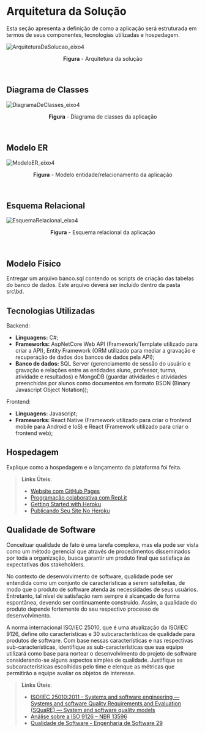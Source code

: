 # Arquitetura da Solução

Esta seção apresenta a definição de como a aplicação será estruturada em termos de seus componentes, tecnologias utilizadas e hospedagem.

![ArquiteturaDaSolucao_eixo4](https://user-images.githubusercontent.com/74699119/223553148-8d3aeec7-4c48-4f26-a92b-e51440d521f9.png)
<p align="center"><b>Figura</b> - Arquitetura da solução</p>
<br>

## Diagrama de Classes

![DiagramaDeClasses_eixo4](https://user-images.githubusercontent.com/74699119/223539115-16cf8e10-cbd2-4979-9e36-e1114eaead34.png)
<p align="center"><b>Figura</b> - Diagrama de classes da aplicação</p>
<br>

## Modelo ER

![ModeloER_eixo4](https://user-images.githubusercontent.com/74699119/223539492-b955eeac-d590-4fa0-b9b0-bdcdba0467ee.png)
<p align="center"><b>Figura</b> - Modelo entidade/relacionamento da aplicação</p>
<br>

## Esquema Relacional

![EsquemaRelacional_eixo4](https://user-images.githubusercontent.com/74699119/223539560-2035f628-2383-47eb-b364-1825e72a937f.png)
<p align="center"><b>Figura</b> - Esquema relacional da aplicação</p>
<br>

## Modelo Físico

Entregar um arquivo banco.sql contendo os scripts de criação das tabelas do banco de dados. Este arquivo deverá ser incluído dentro da pasta src\bd.

## Tecnologias Utilizadas

Backend:
- **Linguagens:** C#;
- **Frameworks:** AspNetCore Web API (Framework/Template utilizado para criar a API), Entity Framework (ORM utilizado para mediar a gravação e recuperação de dados dos bancos de dados pela API);
- **Banco de dados:** SQL Server (gerenciamento de sessão do usuário e gravação e relações entre as entidades aluno, professor, turma, atividade e resultados) e MongoDB (guardar atividades e atividades preenchidas por alunos como documentos em formato BSON (Binary Javascript Object Notation));

Frontend:
- **Linguagens:** Javascript;
- **Frameworks:** React Native (Framework utilizado para criar o frontend mobile para Android e IoS) e React (Framework utilizado para criar o frontend web);

## Hospedagem

Explique como a hospedagem e o lançamento da plataforma foi feita.

> **Links Úteis**:
>
> - [Website com GitHub Pages](https://pages.github.com/)
> - [Programação colaborativa com Repl.it](https://repl.it/)
> - [Getting Started with Heroku](https://devcenter.heroku.com/start)
> - [Publicando Seu Site No Heroku](http://pythonclub.com.br/publicando-seu-hello-world-no-heroku.html)

## Qualidade de Software

Conceituar qualidade de fato é uma tarefa complexa, mas ela pode ser vista como um método gerencial que através de procedimentos disseminados por toda a organização, busca garantir um produto final que satisfaça às expectativas dos stakeholders.

No contexto de desenvolvimento de software, qualidade pode ser entendida como um conjunto de características a serem satisfeitas, de modo que o produto de software atenda às necessidades de seus usuários. Entretanto, tal nível de satisfação nem sempre é alcançado de forma espontânea, devendo ser continuamente construído. Assim, a qualidade do produto depende fortemente do seu respectivo processo de desenvolvimento.

A norma internacional ISO/IEC 25010, que é uma atualização da ISO/IEC 9126, define oito características e 30 subcaracterísticas de qualidade para produtos de software.
Com base nessas características e nas respectivas sub-características, identifique as sub-características que sua equipe utilizará como base para nortear o desenvolvimento do projeto de software considerando-se alguns aspectos simples de qualidade. Justifique as subcaracterísticas escolhidas pelo time e elenque as métricas que permitirão a equipe avaliar os objetos de interesse.

> **Links Úteis**:
>
> - [ISO/IEC 25010:2011 - Systems and software engineering — Systems and software Quality Requirements and Evaluation (SQuaRE) — System and software quality models](https://www.iso.org/standard/35733.html/)
> - [Análise sobre a ISO 9126 – NBR 13596](https://www.tiespecialistas.com.br/analise-sobre-iso-9126-nbr-13596/)
> - [Qualidade de Software - Engenharia de Software 29](https://www.devmedia.com.br/qualidade-de-software-engenharia-de-software-29/18209/)
